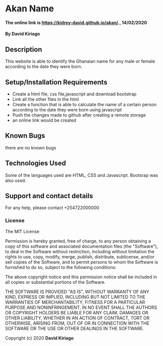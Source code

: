 # Akan Name
#### The online link is  https://kidrey-david.github.io/akan/., 14/02/2020
#### By **David Kiriago**
## Description
This website is able to identify the Ghanaian name for any male or female according to the date they were born.
## Setup/Installation Requirements
* Create a html file, css file,javascript and download bootstrap
* Link all the other files in the html
* Create a function that is able to calculate the name of a certain person according to the date they were born using javascript
* Push the changes made to github after creating a remote storage
* an online link would be created
## Known Bugs
there are no known bugs
## Technologies Used
Some of the languages used are HTML, CSS and Javascript. Bootsrap was also used.
## Support and contact details
For any help, please contact +254722000000
### License
The MIT License

Permission is hereby granted, free of charge, to any person obtaining a copy
of this software and associated documentation files (the "Software"), to deal
in the Software without restriction, including without limitation the rights
to use, copy, modify, merge, publish, distribute, sublicense, and/or sell
copies of the Software, and to permit persons to whom the Software is
furnished to do so, subject to the following conditions:

The above copyright notice and this permission notice shall be included in
all copies or substantial portions of the Software.

THE SOFTWARE IS PROVIDED "AS IS", WITHOUT WARRANTY OF ANY KIND, EXPRESS OR
IMPLIED, INCLUDING BUT NOT LIMITED TO THE WARRANTIES OF MERCHANTABILITY,
FITNESS FOR A PARTICULAR PURPOSE AND NONINFRINGEMENT. IN NO EVENT SHALL THE
AUTHORS OR COPYRIGHT HOLDERS BE LIABLE FOR ANY CLAIM, DAMAGES OR OTHER
LIABILITY, WHETHER IN AN ACTION OF CONTRACT, TORT OR OTHERWISE, ARISING FROM,
OUT OF OR IN CONNECTION WITH THE SOFTWARE OR THE USE OR OTHER DEALINGS IN
THE SOFTWARE.

Copyright (c) 2020 **David Kiriago**